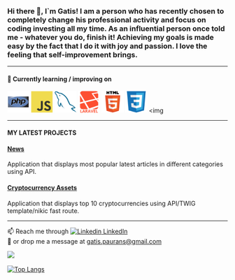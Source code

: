 ### Hi there 👋, I`m Gatis! I am a person who has recently chosen to completely change his professional activity and focus on coding investing all my time. As an influential person once told me - whatever you do, finish it! Achieving my goals is made easy by the fact that I do it with joy and passion. I love the feeling that self-improvement brings.

---
#### 📖 Currently learning / improving on

<img src="https://github.com/devicons/devicon/blob/master/icons/php/php-original.svg" alt="PHP Logo" width="50" height="50"/> </img><img src="https://github.com/devicons/devicon/blob/master/icons/javascript/javascript-original.svg" alt="Javascript Logo" width="50" height="50"/> </img><img 
src="https://github.com/devicons/devicon/blob/master/icons/mysql/mysql-original.svg" alt="mysql Logo" width="50" height="50"/> </img><img 
src="https://github.com/devicons/devicon/blob/master/icons/laravel/laravel-plain-wordmark.svg" alt="laravel Logo" width="50" height="50"/> </img><img 
src="https://github.com/devicons/devicon/blob/master/icons/html5/html5-original-wordmark.svg" alt="html Logo" width="50" height="50"/> </img><img 
src="https://github.com/devicons/devicon/blob/master/icons/css3/css3-original.svg" alt="CSS Logo" width="50" height="50"/> </img><img 


---
#### MY LATEST PROJECTS

<h4><a href="https://github.com/Gatis84/News" target="_blank" rel="noreferrer">News</a></h4>
<p>Application that displays most popular latest articles in different categories using API.</p>

<h4><a href="https://github.com/Gatis84/Crypto-API/settings" target="_blank" rel="noreferrer">Cryptocurrency Assets</a></h4>
<p>Application that displays top 10 cryptocurrencies  using API/TWIG template/nikic fast route.</p>

---



📫  Reach me through [![Linkedin](https://i.stack.imgur.com/gVE0j.png) LinkedIn](https://www.linkedin.com/in/gatispaurans/)\
📮  or drop me a message at <gatis.paurans@gmail.com>

![](https://hit.yhype.me/github/profile?user_id=16293217)

[![Top Langs](https://github-readme-stats.vercel.app/api/top-langs/?username=Gatis84&theme=radical)](https://github.com/anuraghazra/github-readme-stats)

